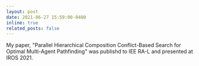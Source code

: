 ```yaml
---
layout: post
date: 2021-06-27 15:59:00-0400
inline: true
related_posts: false
---
```


My paper, "Parallel Hierarchical Composition Conflict-Based Search for Optimal Multi-Agent Pathfinding" was publishd to IEE RA-L and presented at IROS 2021.
